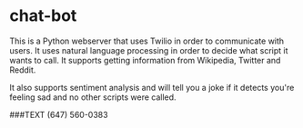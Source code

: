 # chat-bot

This is a Python webserver that uses Twilio in order to communicate with users. It uses natural language processing in order to decide what script it wants to call. It supports getting information from Wikipedia, Twitter and Reddit. 

It also supports sentiment analysis and will tell you a joke if it detects you're feeling sad and no other scripts were called.


###TEXT (647) 560-0383

